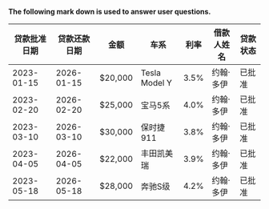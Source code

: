 **The following mark down is used to answer user questions.**

| 贷款批准日期       | 贷款还款日期       | 金额    | 车系     | 利率     | 借款人姓名   | 贷款状态   |
|--------------------|--------------------|---------|----------|----------|--------------|------------|
| 2023-01-15         | 2026-01-15         | $20,000 | Tesla Model Y    | 3.5%     | 约翰·多伊    | 已批准     |
| 2023-02-20         | 2026-02-20         | $25,000 | 宝马5系    | 4.0%     | 约翰·多伊    | 已批准     |
| 2023-03-10         | 2026-03-10         | $30,000 | 保时捷 911    | 3.8%     | 约翰·多伊  | 已批准     |
| 2023-04-05         | 2026-04-05         | $22,000 | 丰田凯美瑞    | 3.9%     | 约翰·多伊  | 已批准     |
| 2023-05-18         | 2026-05-18         | $28,000 | 奔驰S级    | 4.2%     | 约翰·多伊 | 已批准     |